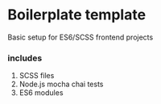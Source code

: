 # Boilerplate template

Basic setup for ES6/SCSS frontend projects

### includes

1. SCSS files
2. Node.js mocha chai tests
3. ES6 modules
